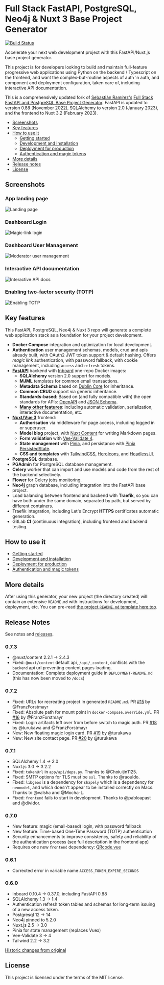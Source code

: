 # Full Stack FastAPI, PostgreSQL, Neo4j & Nuxt 3 Base Project Generator

[![Build Status](https://app.travis-ci.com/whythawk/full-stack-fastapi-postgresql.svg?branch=master)](https://app.travis-ci.com/whythawk/full-stack-fastapi-postgresql)

Accelerate your next web development project with this FastAPI/Nuxt.js base project generator.

This project is for developers looking to build and maintain full-feature progressive web applications using Python on the backend / Typescript on the frontend, and want the complex-but-routine aspects of auth 'n auth, and component and deployment configuration, taken care of, including interactive API documentation. 

This is a comprehensively updated fork of [Sebastián Ramírez's](https://github.com/tiangolo) [Full Stack FastAPI and PostgreSQL Base Project Generator](https://github.com/tiangolo/full-stack-fastapi-postgresql). FastAPI is updated to version 0.88 (November 2022), SQLAlchemy to version 2.0 (January 2023), and the frontend to Nuxt 3.2 (February 2023).

- [Screenshots](#screenshots)
- [Key features](#key-features)
- [How to use it](#how-to-use-it)
  - [Getting started](#getting-started)
  - [Development and installation](#development-and-installation)
  - [Deployment for production](#deployment-for-production)
  - [Authentication and magic tokens](#authentication-and-magic-tokens)
- [More details](#more-details)
- [Release notes](#release-notes)
- [License](#license)
  
## Screenshots

### App landing page

![Landing page](img/landing.png)

### Dashboard Login

![Magic-link login](img/login.png)

### Dashboard User Management

![Moderator user management](img/dashboard.png)

### Interactive API documentation

![Interactive API docs](img/redoc.png)

### Enabling two-factor security (TOTP)

![Enabling TOTP](img/totp.png)

## Key features

This FastAPI, PostgreSQL, Neo4j & Nuxt 3 repo will generate a complete web application stack as a foundation for your project development.

- **Docker Compose** integration and optimization for local development.
- **Authentication** user management schemas, models, crud and apis already built, with OAuth2 JWT token support & default hashing. Offers _magic link_ authentication, with password fallback, with cookie management, including `access` and `refresh` tokens.
- [**FastAPI**](https://github.com/tiangolo/fastapi) backend with [Inboard](https://inboard.bws.bio/) one-repo Docker images:
  - **SQLAlchemy** version 2.0 support for models.
  - **MJML** templates for common email transactions.
  - **Metadata Schema** based on [Dublin Core](https://www.dublincore.org/specifications/dublin-core/dcmi-terms/#section-3) for inheritance.
  - **Common CRUD** support via generic inheritance.
  - **Standards-based**: Based on (and fully compatible with) the open standards for APIs: [OpenAPI](https://github.com/OAI/OpenAPI-Specification) and [JSON Schema](http://json-schema.org/).
  - [**Many other features**]("https://fastapi.tiangolo.com/features/"): including automatic validation, serialization, interactive documentation, etc.
- [**Nuxt/Vue 3**](https://nuxt.com/) frontend:
  - **Authorisation** via middleware for page access, including logged in or superuser.
  - **Model blog** project, with [Nuxt Content](https://content.nuxtjs.org/) for writing Markdown pages.
  - **Form validation** with [Vee-Validate 4](https://vee-validate.logaretm.com/v4/).
  - **State management** with [Pinia](https://pinia.vuejs.org/), and persistance with [Pinia PersistedState](https://prazdevs.github.io/pinia-plugin-persistedstate/).
  - **CSS and templates** with [TailwindCSS](https://tailwindcss.com/), [HeroIcons](https://heroicons.com/), and [HeadlessUI](https://headlessui.com/).
- **PostgreSQL** database.
- **PGAdmin** for PostgreSQL database management.
- **Celery** worker that can import and use models and code from the rest of the backend selectively.
- **Flower** for Celery jobs monitoring.
- **Neo4j** graph database, including integration into the FastAPI base project.
- Load balancing between frontend and backend with **Traefik**, so you can have both under the same domain, separated by path, but served by different containers.
- Traefik integration, including Let's Encrypt **HTTPS** certificates automatic generation.
- GitLab **CI** (continuous integration), including frontend and backend testing.

## How to use it

- [Getting started](./docs/getting-started.md)
- [Development and installation](./docs/development-guide.md)
- [Deployment for production](./docs/deployment-guide.md)
- [Authentication and magic tokens](./docs/authentication-guide.md)

## More details

After using this generator, your new project (the directory created) will contain an extensive `README.md` with instructions for development, deployment, etc. You can pre-read [the project `README.md` template here too](./{{cookiecutter.project_slug}}/README.md).

## Release Notes

See notes and [releases](https://github.com/whythawk/full-stack-fastapi-postgresql/releases).

### 0.7.3
- @nuxt/content 2.2.1 -> 2.4.3
- Fixed: `@nuxt/content` default api, `/api/_content`, conflicts with the `backend` api url preventing content pages loading.
- Documentation: Complete deployment guide in `DEPLOYMENT-README.md` (this has now been moved to `/docs`)

### 0.7.2
- Fixed: URLs for recreating project in generated `README.md`. PR [#15](https://github.com/whythawk/full-stack-fastapi-postgresql/pull/15) by @FranzForstmayr
- Fixed: Absolute path for mount point in `docker-compose.override.yml`. PR [#16](https://github.com/whythawk/full-stack-fastapi-postgresql/pull/16) by @FranzForstmayr
- Fixed: Login artifacts left over from before switch to magic auth. PR [#18](https://github.com/whythawk/full-stack-fastapi-postgresql/pull/18) by @turukawa and @FranzForstmayr
- New: New floating magic login card. PR [#19](https://github.com/whythawk/full-stack-fastapi-postgresql/pull/19) by @turukawa
- New: New site contact page. PR [#20](https://github.com/whythawk/full-stack-fastapi-postgresql/pull/20) by @turukawa

### 0.7.1

- SQLAlchemy 1.4 -> 2.0
- Nuxt.js 3.0 -> 3.2.2
- Fixed: `tokenUrl` in `app/api/deps.py`. Thanks to @Choiuijin1125.
- Fixed: SMTP options for TLS must be `ssl`. Thanks to @raouldo.
- Fixed: `libgeos` is a dependency for `shapely` which is a dependency for `neomodel`, and which doesn't appear to be installed correctly on Macs. Thanks to @valsha and @Mocha-L.
- Fixed: `frontend` fails to start in development. Thanks to @pabloapast and @dividor.

### 0.7.0

- New feature: magic (email-based) login, with password fallback
- New feature: Time-based One-Time Password (TOTP) authentication
- Security enhancements to improve consistency, safety and reliability of the authentication process (see full description in the frontend app)
- Requires one new `frontend` dependency: [QRcode.vue](https://github.com/scopewu/qrcode.vue)

### 0.6.1

- Corrected error in variable name `ACCESS_TOKEN_EXPIRE_SECONDS`

### 0.6.0

- Inboard 0.10.4 -> 0.37.0, including FastAPI 0.88
- SQLAlchemy 1.3 -> 1.4
- Authentication refresh token tables and schemas for long-term issuing of a new access token.
- Postgresql 12 -> 14
- Neo4j pinned to 5.2.0
- Nuxt.js 2.5 -> 3.0
- Pinia for state management (replaces Vuex)
- Vee-Validate 3 -> 4
- Tailwind 2.2 -> 3.2

[Historic changes from original](https://github.com/tiangolo/full-stack-fastapi-postgresql#release-notes)

## License

This project is licensed under the terms of the MIT license.
